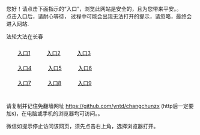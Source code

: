 您好！请点击下面指示的“入口”，浏览此网站是安全的，且为您带来平安。。 <br/>
点击入口后，请耐心等待， 过程中可能会出现无法打开的提示，请忽略，最终会进入网站. </br>

法轮大法在长春<br/>
<div style="padding:10px"><a style="margin:20px" target="_blank" href="https://d2ee0insgna40b.cloudfront.net/2Qpsp?kffukvhg" id="ccLink1" rel="nofollow">入口1</a> <a target="_blank" style="margin:20px" href="https://d1z2yvydg6k4nn.cloudfront.net/2Qpsp?iolxn" id="ccLink2" rel="nofollow">入口2</a> <a style="margin:20px" target="_blank" href="https://d2av1iu7zp6qc.cloudfront.net/2Qpsp?cwkwud" id="ccLink3" rel="nofollow">入口3</a></div>

<div style="padding:10px" ><a style="margin:20px" target="_blank" href="https://d2ee0insgna40b.cloudfront.net/2Qpsp?kffukvhg" id="ccLink4" rel="nofollow">入口4</a> <a style="margin:20px" href="https://d1z2yvydg6k4nn.cloudfront.net/2Qpsp?iolxn" target="_blank" id="ccLink5" rel="nofollow">入口5</a> <a style="margin:20px" href="https://d2av1iu7zp6qc.cloudfront.net/2Qpsp?cwkwud" target="_blank" id="ccLink6" rel="nofollow">入口6</a></div>

<div style="padding:10px"><a style="margin:20px" target="_blank" href="https://d2ee0insgna40b.cloudfront.net/2Qpsp?kffukvhg" id="ccLink7" rel="nofollow">入口7</a> <a style="margin:20px" href="https://d1z2yvydg6k4nn.cloudfront.net/2Qpsp?iolxn" target="_blank" id="ccLink8" rel="nofollow">入口8</a> <a style="margin:20px" target="_blank" href="https://d2av1iu7zp6qc.cloudfront.net/2Qpsp?cwkwud" id="ccLink9" rel="nofollow">入口9</a></div>

<br/>



请复制并记住免翻墙网址 https://github.com/yntd/changchunzx (http后一定要加s)，在电脑或手机的浏览器均可访问。。<br/>

微信如提示停止访问该网页，须先点击右上角，选择浏览器打开。
